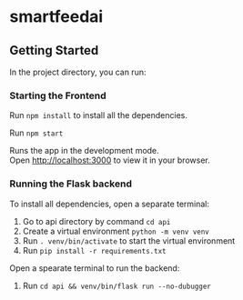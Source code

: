 # smartfeedai

## Getting Started

In the project directory, you can run:

### Starting the Frontend

Run `npm install` to install all the dependencies.

Run `npm start`

Runs the app in the development mode.\
Open [http://localhost:3000](http://localhost:3000) to view it in your browser.

### Running the Flask backend
To install all dependencies, open a separate terminal:
1. Go to api directory by command `cd api`
2. Create a virtual environment `python -m venv venv`
3. Run `. venv/bin/activate` to start the virtual environment
4. Run `pip install -r requirements.txt`

Open a spearate terminal to run the backend:
1. Run `cd api && venv/bin/flask run --no-dubugger`